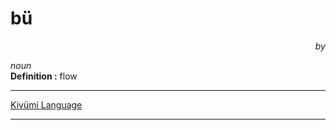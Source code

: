 
# bü

<div align="right"><i>by</i></div>

*noun*  
**Definition :** flow  

---

[Kivümi Language](../README.md)

---
